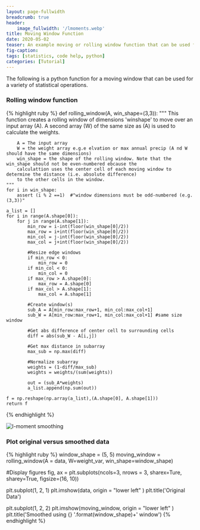 ```yaml
---
layout: page-fullwidth
breadcrumb: true
header:
    image_fullwidth: '/lmoments.webp'
title: Moving Window Function
date: 2020-05-02
teaser: An example moving or rolling window function that can be used for statistical smoothing operations.
fig-caption:
tags: [statistics, code help, python]
categories: [Tutorial]
---
```


The following is a python function for a moving window that can be used for a variety of statistical operations. 

### Rolling window function

{% highlight ruby %}
def rolling_window(A, win_shape=(3,3)):
    """
    This function creates a rolling window of dimensions 'winshape' to move over an input array (A). 
    A second array (W) of the same size as (A) is used to calculate the weights.
    
        A = The input array
        W = the weight array e.g.e elvation or max annual precip (A nd W should have the same dimensions)
        win_shape = the shape of the rolling window. Note that the win_shape should not be even-numbered ebcause the 
        calculattion uses the center cell of each moving window to determine the distance (i.e. absolute difference)
        to the other cells in the window.
    """
    for i in win_shape:
        assert (i % 2 ==1)  #"window dimensions must be odd-numbered (e.g. (3,3))"
        
    a_list = []
    for i in range(A.shape[0]):
        for j in range(A.shape[1]):
            min_row = i-int(floor(win_shape[0]/2))
            max_row = i+int(floor(win_shape[0]/2))
            min_col = j-int(floor(win_shape[0]/2))
            max_col = j+int(floor(win_shape[0]/2))
            
            #Resize edge windows
            if min_row < 0:
                min_row = 0
            if min_col < 0:
                min_col = 0
            if max_row > A.shape[0]:
                max_row = A.shape[0]
            if max_col > A.shape[1]:
                max_col = A.shape[1]
            
            #Create window(s)
            sub_A = A[min_row:max_row+1, min_col:max_col+1]
            sub_W = A[min_row:max_row+1, min_col:max_col+1] #same size window
                            
            #Get abs difference of center cell to surrounding cells
            diff = abs(sub_W - A[i,j])
                            
            #Get max distance in subarray
            max_sub = np.max(diff)
                            
            #Normalize subarray
            weights = (1-diff/max_sub)
            weights = weights/(sum(weights))
                            
            out = (sub_A*weights)
            a_list.append(np.sum(out))
               
    f = np.reshape(np.array(a_list),(A.shape[0], A.shape[1]))
    return f                 
{% endhighlight %}

![l-moment smoothing]({{site.baseurl}}/images/movingwindow2.webp)

### Plot original versus smoothed data
{% highlight ruby %}
window_shape = (5, 5)
moving_window = rolling_window(A = data, W=weight_var, win_shape=window_shape)

#Display figures
fig, ax = plt.subplots(ncols=3, nrows = 3, sharex=Ture, sharey=True, figsize=(16, 10))

plt.subplot(1, 2, 1)
plt.imshow(data, origin = "lower left" )
plt.title('Original Data')

plt.subplot(1, 2, 2)
plt.imshow(moving_window, origin = "lower left" )
plt.title('Smoothed using {} '.format(window_shape)+' window')
{% endhighlight %}

